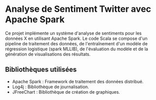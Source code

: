# Analyse de Sentiment Twitter avec Apache Spark

Ce projet implémente un système d'analyse de sentiments pour les données X en utilisant Apache Spark. Le code Scala se compose d'un pipeline de traitement des données, de l'entraînement d'un modèle de régression logistique (spark MLLIB), de l'évaluation du modèle et de la génération de visualisations des résultats.

## Bibliothèques utilisées
- Apache Spark : Framework de traitement des données distribué.
- Log4j : Bibliothèque de journalisation.
- JFreeChart : Bibliothèque de création de graphiques.

